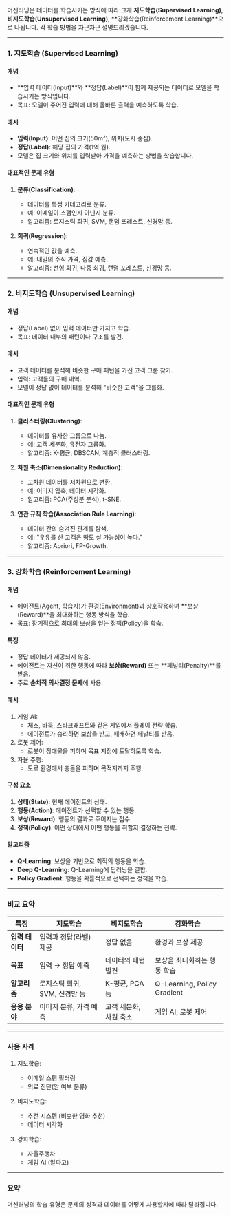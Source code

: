 머신러닝은 데이터를 학습시키는 방식에 따라 크게 **지도학습(Supervised Learning)**, **비지도학습(Unsupervised Learning)**, **강화학습(Reinforcement Learning)**으로 나뉩니다. 각 학습 방법을 차근차근 설명드리겠습니다.

---

### **1. 지도학습 (Supervised Learning)**

#### **개념**
- **입력 데이터(Input)**와 **정답(Label)**이 함께 제공되는 데이터로 모델을 학습시키는 방식입니다.
- 목표: 모델이 주어진 입력에 대해 올바른 출력을 예측하도록 학습.

#### **예시**
- **입력(Input)**: 어떤 집의 크기(50m²), 위치(도시 중심).
- **정답(Label)**: 해당 집의 가격(1억 원).
- 모델은 집 크기와 위치를 입력받아 가격을 예측하는 방법을 학습합니다.

#### **대표적인 문제 유형**
1. **분류(Classification)**:
   - 데이터를 특정 카테고리로 분류.
   - 예: 이메일이 스팸인지 아닌지 분류.
   - 알고리즘: 로지스틱 회귀, SVM, 랜덤 포레스트, 신경망 등.
   
2. **회귀(Regression)**:
   - 연속적인 값을 예측.
   - 예: 내일의 주식 가격, 집값 예측.
   - 알고리즘: 선형 회귀, 다중 회귀, 랜덤 포레스트, 신경망 등.

---

### **2. 비지도학습 (Unsupervised Learning)**

#### **개념**
- 정답(Label) 없이 입력 데이터만 가지고 학습.
- 목표: 데이터 내부의 패턴이나 구조를 발견.

#### **예시**
- 고객 데이터를 분석해 비슷한 구매 패턴을 가진 고객 그룹 찾기.
- 입력: 고객들의 구매 내역.
- 모델이 정답 없이 데이터를 분석해 "비슷한 고객"을 그룹화.

#### **대표적인 문제 유형**
1. **클러스터링(Clustering)**:
   - 데이터를 유사한 그룹으로 나눔.
   - 예: 고객 세분화, 유전자 그룹화.
   - 알고리즘: K-평균, DBSCAN, 계층적 클러스터링.
   
2. **차원 축소(Dimensionality Reduction)**:
   - 고차원 데이터를 저차원으로 변환.
   - 예: 이미지 압축, 데이터 시각화.
   - 알고리즘: PCA(주성분 분석), t-SNE.

3. **연관 규칙 학습(Association Rule Learning)**:
   - 데이터 간의 숨겨진 관계를 탐색.
   - 예: "우유를 산 고객은 빵도 살 가능성이 높다."
   - 알고리즘: Apriori, FP-Growth.

---

### **3. 강화학습 (Reinforcement Learning)**

#### **개념**
- 에이전트(Agent, 학습자)가 환경(Environment)과 상호작용하며 **보상(Reward)**을 최대화하는 행동 방식을 학습.
- 목표: 장기적으로 최대의 보상을 얻는 정책(Policy)을 학습.

#### **특징**
- 정답 데이터가 제공되지 않음.
- 에이전트는 자신이 취한 행동에 따라 **보상(Reward)** 또는 **페널티(Penalty)**를 받음.
- 주로 **순차적 의사결정 문제**에 사용.

#### **예시**
1. 게임 AI:
   - 체스, 바둑, 스타크래프트와 같은 게임에서 플레이 전략 학습.
   - 에이전트가 승리하면 보상을 받고, 패배하면 페널티를 받음.
2. 로봇 제어:
   - 로봇이 장애물을 피하며 목표 지점에 도달하도록 학습.
3. 자율 주행:
   - 도로 환경에서 충돌을 피하며 목적지까지 주행.

#### **구성 요소**
1. **상태(State)**: 현재 에이전트의 상태.
2. **행동(Action)**: 에이전트가 선택할 수 있는 행동.
3. **보상(Reward)**: 행동의 결과로 주어지는 점수.
4. **정책(Policy)**: 어떤 상태에서 어떤 행동을 취할지 결정하는 전략.

#### **알고리즘**
- **Q-Learning**: 보상을 기반으로 최적의 행동을 학습.
- **Deep Q-Learning**: Q-Learning에 딥러닝을 결합.
- **Policy Gradient**: 행동을 확률적으로 선택하는 정책을 학습.

---

### **비교 요약**
| 특징            | 지도학습                     | 비지도학습             | 강화학습                 |
|-----------------|---------------------------|-----------------------|-----------------------|
| **입력 데이터** | 입력과 정답(라벨) 제공        | 정답 없음              | 환경과 보상 제공        |
| **목표**        | 입력 → 정답 예측             | 데이터의 패턴 발견      | 보상을 최대화하는 행동 학습 |
| **알고리즘**    | 로지스틱 회귀, SVM, 신경망 등 | K-평균, PCA 등         | Q-Learning, Policy Gradient |
| **응용 분야**   | 이미지 분류, 가격 예측        | 고객 세분화, 차원 축소   | 게임 AI, 로봇 제어       |

---

### **사용 사례**
1. 지도학습:
   - 이메일 스팸 필터링
   - 의료 진단(암 여부 분류)
   
2. 비지도학습:
   - 추천 시스템 (비슷한 영화 추천)
   - 데이터 시각화
   
3. 강화학습:
   - 자율주행차
   - 게임 AI (알파고)

---

### **요약**
머신러닝의 학습 유형은 문제의 성격과 데이터를 어떻게 사용할지에 따라 달라집니다.  
